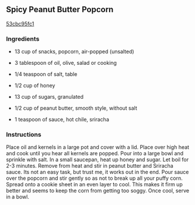 ## Spicy Peanut Butter Popcorn

[53cbc95fc1](http://tastykitchen.com/recipes/appetizers-and-snacks/spicy-peanut-butter-popcorn/)

### Ingredients

 - 13 cup of snacks, popcorn, air-popped (unsalted)

 - 3 tablespoon of oil, olive, salad or cooking

 - 1/4 teaspoon of salt, table

 - 1/2 cup of honey

 - 13 cup of sugars, granulated

 - 1/2 cup of peanut butter, smooth style, without salt

 - 1 teaspoon of sauce, hot chile, sriracha

### Instructions

Place oil and kernels in a large pot and cover with a lid. Place over high heat and cook until you hear all kernels are popped. Pour into a large bowl and sprinkle with salt. In a small saucepan, heat up honey and sugar. Let boil for 2-3 minutes. Remove from heat and stir in peanut butter and Sriracha sauce. Its not an easy task, but trust me, it works out in the end. Pour sauce over the popcorn and stir gently so as not to break up all your puffy corn. Spread onto a cookie sheet in an even layer to cool. This makes it firm up better and seems to keep the corn from getting too soggy. Once cool, serve in a bowl.